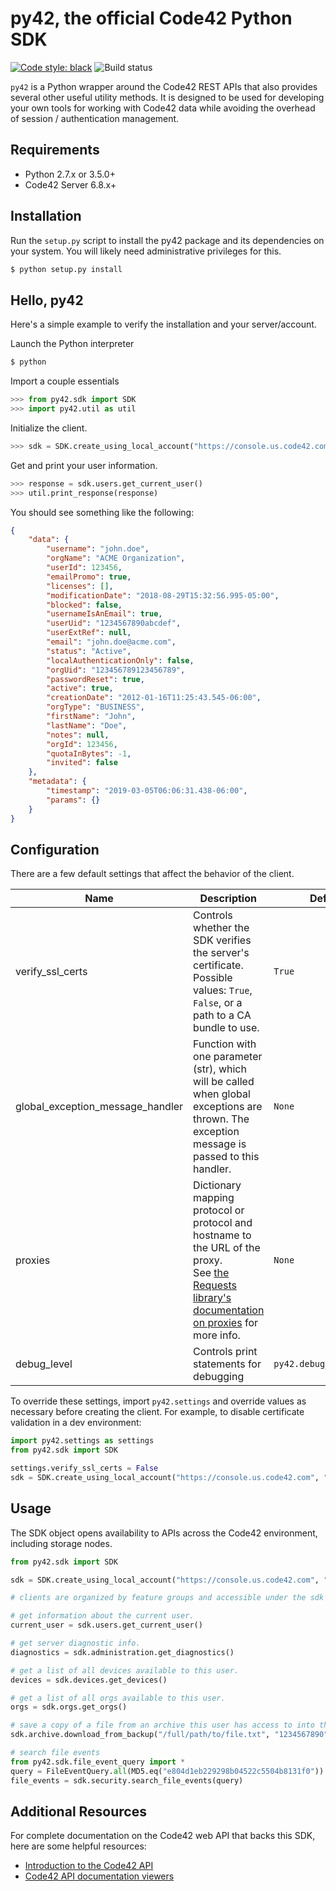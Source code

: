 
# py42, the official Code42 Python SDK

[![Code style: black](https://img.shields.io/badge/code%20style-black-000000.svg)](https://github.com/psf/black)
![Build status](https://github.com/code42/py42/workflows/build/badge.svg)


`py42` is a Python wrapper around the Code42 REST APIs that also provides several other useful utility methods.
It is designed to be used for developing your own tools for working with Code42 data while avoiding the overhead
of session / authentication management. 

## Requirements

- Python 2.7.x or 3.5.0+
- Code42 Server 6.8.x+

## Installation

Run the `setup.py` script to install the py42 package and its dependencies on your system. 
You will likely need administrative privileges for this.

```bash
$ python setup.py install
```

## Hello, py42

Here's a simple example to verify the installation and your server/account.

Launch the Python interpreter

```bash
$ python
```

Import a couple essentials

```python
>>> from py42.sdk import SDK
>>> import py42.util as util
```

Initialize the client.

```python
>>> sdk = SDK.create_using_local_account("https://console.us.code42.com", "john.doe", "password")
```

Get and print your user information.

```python
>>> response = sdk.users.get_current_user()
>>> util.print_response(response)
```

You should see something like the following:

```json
{
    "data": {
        "username": "john.doe",
        "orgName": "ACME Organization",
        "userId": 123456,
        "emailPromo": true,
        "licenses": [],
        "modificationDate": "2018-08-29T15:32:56.995-05:00",
        "blocked": false,
        "usernameIsAnEmail": true,
        "userUid": "1234567890abcdef",
        "userExtRef": null,
        "email": "john.doe@acme.com",
        "status": "Active",
        "localAuthenticationOnly": false,
        "orgUid": "123456789123456789",
        "passwordReset": true,
        "active": true,
        "creationDate": "2012-01-16T11:25:43.545-06:00",
        "orgType": "BUSINESS",
        "firstName": "John",
        "lastName": "Doe",
        "notes": null,
        "orgId": 123456,
        "quotaInBytes": -1,
        "invited": false
    },
    "metadata": {
        "timestamp": "2019-03-05T06:06:31.438-06:00",
        "params": {}
    }
}
```


## Configuration

There are a few default settings that affect the behavior of the client.

| Name | Description | Default |
| ---- | ----------- | ------- |
| verify_ssl_certs | Controls whether the SDK verifies the server's certificate.<br>Possible values: `True`, `False`, or a path to a CA bundle to use.| `True`
| global_exception_message_handler | Function with one parameter (str), which will be called when global exceptions are thrown. The exception message is passed to this handler.| `None`
| proxies | Dictionary mapping protocol or protocol and hostname to the URL of the proxy.<br>See [the Requests library's documentation on proxies](http://docs.python-requests.org/en/master/user/advanced/?highlight=proxies#proxies) for more info.| `None`
| debug_level | Controls print statements for debugging | `py42.debug_level.NONE`

To override these settings, import `py42.settings` and override values as necessary before creating the client.
 For example, to disable certificate validation in a dev environment: 

```python
import py42.settings as settings
from py42.sdk import SDK

settings.verify_ssl_certs = False
sdk = SDK.create_using_local_account("https://console.us.code42.com", "my_username", "my_password")
```

## Usage

The SDK object opens availability to APIs across the Code42 environment, including storage nodes.

```python
from py42.sdk import SDK

sdk = SDK.create_using_local_account("https://console.us.code42.com", "my_username", "my_password")

# clients are organized by feature groups and accessible under the sdk object

# get information about the current user.
current_user = sdk.users.get_current_user() 

# get server diagnostic info.
diagnostics = sdk.administration.get_diagnostics()

# get a list of all devices available to this user.
devices = sdk.devices.get_devices()

# get a list of all orgs available to this user.
orgs = sdk.orgs.get_orgs()

# save a copy of a file from an archive this user has access to into the current working directory.
sdk.archive.download_from_backup("/full/path/to/file.txt", "1234567890")

# search file events
from py42.sdk.file_event_query import *
query = FileEventQuery.all(MD5.eq("e804d1eb229298b04522c5504b8131f0"))
file_events = sdk.security.search_file_events(query)
```

## Additional Resources

For complete documentation on the Code42 web API that backs this SDK, here are some helpful resources:

- [Introduction to the Code42 API](https://support.code42.com/Administrator/Cloud/Monitoring_and_managing/Introduction_to_the_Code42_API)
- [Code42 API documentation viewers](https://support.code42.com/Administrator/Cloud/Monitoring_and_managing/Introduction_to_the_Code42_API/Code42_API_documentation_viewer)
